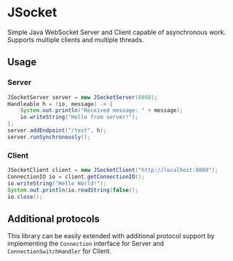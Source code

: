 # JSocket
Simple Java WebSocket Server and Client capable of asynchronous work.
Supports multiple clients and multiple threads.
## Usage
### Server
```java
JSocketServer server = new JSocketServer(8080);
Handleable h = (io, message) -> {
    System.out.println("Received message: " + message);
    io.writeString("Hello from server!");
};
server.addEndpoint("/test", h);
server.runSynchronously();
```

### Client
```java
JSocketClient client = new JSocketClient("http://localhost:8080");
ConnectionIO io = client.getConnectionIO();
io.writeString("Hello World!");
System.out.println(io.readString(false));
io.close();
```

## Additional protocols

This library can be easily extended with additional protocol support by implementing the `Connection` interface for Server and `ConnectionSwitchHandler` for Client.


